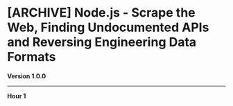 # [ARCHIVE] Node.js - Scrape the Web, Finding Undocumented APIs and Reversing Engineering Data Formats

**Version 1.0.0**

---

**Hour 1**
